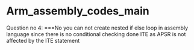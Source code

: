 # Arm_assembly_codes_main
Question no 4:
===No you can not create nested if else loop in assembly language since there is no conditional checking done ITE as APSR is not affected by the ITE statement
